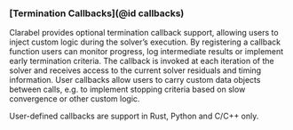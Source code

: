 ### [Termination Callbacks](@id callbacks)

Clarabel provides optional termination callback support, allowing users to inject custom logic during the solver’s execution. By registering a callback function users can monitor progress, log intermediate results or implement early termination criteria. The callback is invoked at each iteration of the solver and receives access to the current solver residuals and timing information. User callbacks allow users to carry custom data objects between calls, e.g. to implement stopping criteria based on slow convergence or other custom logic.

User-defined callbacks are support in Rust, Python and C/C++ only.
